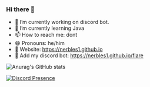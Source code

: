 ### Hi there 👋

- 🔭 I’m currently working on discord bot.
- 🌱 I’m currently learning Java
- 📫 How to reach me: dont
- 😄 Pronouns: he/him
- 🔗 Website: https://nerbles1.github.io
- 🤖 Add my discord bot: https://nerbles1.github.io/flare

![Anurag's GitHub stats](https://github-readme-stats.vercel.app/api?username=Nerbles1&show_icons=true&theme=radical)  
<!-- [![Top Langs](https://github-readme-stats.vercel.app/api/top-langs/?username=Nerbles1&theme=radical)](https://github.com/anuraghazra/github-readme-stats)   -->
[![Discord Presence](https://lanyard.cnrad.dev/api/477572353602224160)](https://discord.com/users/477572353602224160)
